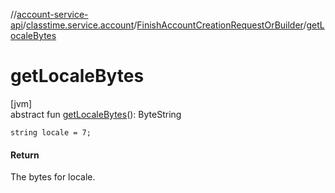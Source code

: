 //[account-service-api](../../../index.md)/[classtime.service.account](../index.md)/[FinishAccountCreationRequestOrBuilder](index.md)/[getLocaleBytes](get-locale-bytes.md)

# getLocaleBytes

[jvm]\
abstract fun [getLocaleBytes](get-locale-bytes.md)(): ByteString

`string locale = 7;`

#### Return

The bytes for locale.
